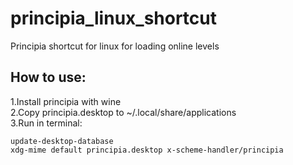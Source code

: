 # principia_linux_shortcut
Principia shortcut for linux for loading online levels

## How to use:
1.Install principia with wine  
2.Copy principia.desktop to ~/.local/share/applications  
3.Run in terminal:   
```
update-desktop-database
xdg-mime default principia.desktop x-scheme-handler/principia
```
